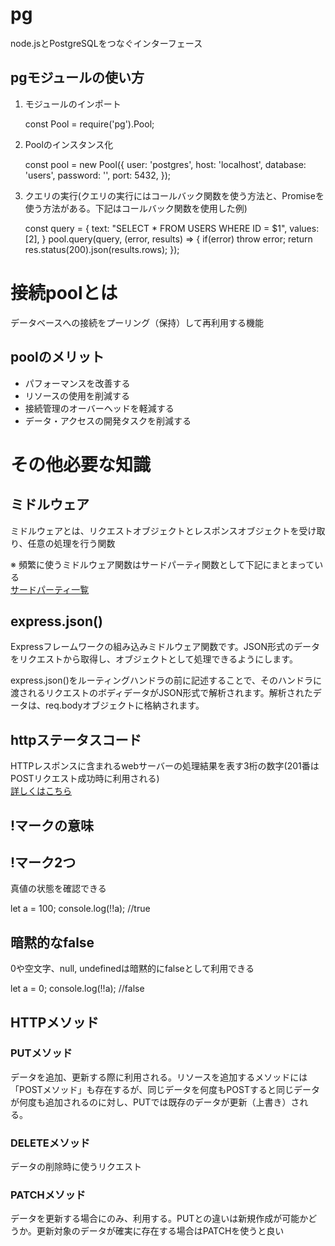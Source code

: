 # pg

node.jsとPostgreSQLをつなぐインターフェース

## pgモジュールの使い方

1. モジュールのインポート

    const Pool = require('pg').Pool;

1. Poolのインスタンス化

    const pool = new Pool({
    user: 'postgres',
    host: 'localhost',
    database: 'users',
    password: '',
    port: 5432,
});

1. クエリの実行(クエリの実行にはコールバック関数を使う方法と、Promiseを使う方法がある。下記はコールバック関数を使用した例)

    const query = {
        text: "SELECT * FROM USERS WHERE ID = $1",
        values: [2],
    }
    pool.query(query, (error, results) => {
        if(error) throw error;
        return res.status(200).json(results.rows);
    });

# 接続poolとは
データベースへの接続をプーリング（保持）して再利用する機能

## poolのメリット
* パフォーマンスを改善する
* リソースの使用を削減する
* 接続管理のオーバーヘッドを軽減する
* データ・アクセスの開発タスクを削減する

# その他必要な知識

## ミドルウェア
ミドルウェアとは、リクエストオブジェクトとレスポンスオブジェクトを受け取り、任意の処理を行う関数  

※ 頻繁に使うミドルウェア関数はサードパーティ関数として下記にまとまっている  
[サードパーティ一覧](https://expressjs.com/ja/resources/middleware.html)

## express.json()
Expressフレームワークの組み込みミドルウェア関数です。JSON形式のデータをリクエストから取得し、オブジェクトとして処理できるようにします。

express.json()をルーティングハンドラの前に記述することで、そのハンドラに渡されるリクエストのボディデータがJSON形式で解析されます。解析されたデータは、req.bodyオブジェクトに格納されます。

## httpステータスコード
HTTPレスポンスに含まれるwebサーバーの処理結果を表す3桁の数字(201番はPOSTリクエスト成功時に利用される)  
[詳しくはこちら](https://digiful.irep.co.jp/blog/76975541525#:~:text=HTTP%E3%82%B9%E3%83%86%E3%83%BC%E3%82%BF%E3%82%B9%E3%82%B3%E3%83%BC%E3%83%89%E3%81%A8%E3%81%AF%E3%80%81HTTP%E3%83%AC%E3%82%B9%E3%83%9D%E3%83%B3%E3%82%B9%E3%81%AB%E5%90%AB%E3%81%BE%E3%82%8C%E3%82%8B,%E3%81%AE%E3%81%93%E3%81%A8%E3%82%92%E6%8C%87%E3%81%97%E3%81%BE%E3%81%99%E3%80%82&text=3%E6%A1%81%E3%81%AE%E6%95%B0%E5%AD%97%E3%81%AF,%E6%84%8F%E5%91%B3%E3%82%92%E6%8C%81%E3%81%A3%E3%81%A6%E3%81%84%E3%81%BE%E3%81%99%E3%80%82)

## !マークの意味

## !マーク2つ

真値の状態を確認できる  

let a = 100;
console.log(!!a); //true

## 暗黙的なfalse

0や空文字、null, undefinedは暗黙的にfalseとして利用できる

let a = 0;
console.log(!!a); //false


## HTTPメソッド
### PUTメソッド
データを追加、更新する際に利用される。リソースを追加するメソッドには「POSTメソッド」も存在するが、同じデータを何度もPOSTすると同じデータが何度も追加されるのに対し、PUTでは既存のデータが更新（上書き）される。

### DELETEメソッド
データの削除時に使うリクエスト

### PATCHメソッド
データを更新する場合にのみ、利用する。PUTとの違いは新規作成が可能かどうか。更新対象のデータが確実に存在する場合はPATCHを使うと良い